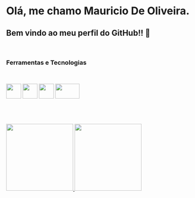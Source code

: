 # Olá, me chamo Mauricio De Oliveira. 
## Bem vindo ao meu perfil do GitHub!! 👋
<br>
<h3 align="left">
Ferramentas e Tecnologias
 </h3>
<br>

<p align="center">

  <img src="https://cdn.jsdelivr.net/gh/devicons/devicon/icons/c/c-plain.svg" width="40" height="40"/>      <img src="https://cdn.jsdelivr.net/gh/devicons/devicon/icons/git/git-original-wordmark.svg" width="40" height="40"/>       <img src="https://cdn.jsdelivr.net/gh/devicons/devicon/icons/github/github-original-wordmark.svg" width="40" height="40"/>       <img src="https://cdn.jsdelivr.net/gh/devicons/devicon/icons/linux/linux-original.svg" width="65" height="40"/>
</p>  <br><br><br>
          
<div>
<a href="https://github.com/OliverM1981">
<img height="180em" src="https://github-readme-stats.vercel.app/api/top-langs/?username=OliverM1981&layout=compact&langs_count=7&theme=dracula"/>
<img height="180em" src="https://github-readme-stats.vercel.app/api?username=OliverM1981&show_icons=true&theme=dracula&include_all_commits=true&count_private=true"/>
</div><br>

        
 
<!--
**OliverM1981/OliverM1981** is a ✨ _special_ ✨ repository because its `README.md` (this file) appears on your GitHub profile.

Here are some ideas to get you started:

- 🔭 I’m currently working on ...
- 🌱 I’m currently learning ...
- 👯 I’m looking to collaborate on ...
- 🤔 I’m looking for help with ...
- 💬 Ask me about ...
- 📫 How to reach me: ...
- 😄 Pronouns: ...
- ⚡ Fun fact: ...
-->
